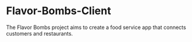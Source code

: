 # Flavor-Bombs-Client

The Flavor Bombs project aims to create a food service app that connects customers and restaurants. 
